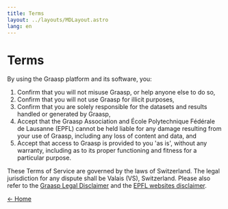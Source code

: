 ```yaml
---
title: Terms
layout: ../layouts/MDLayout.astro
lang: en
---
```


# Terms

By using the Graasp platform and its software, you:

1. Confirm that you will not misuse Graasp, or help anyone else to do so,
2. Confirm that you will not use Graasp for illicit purposes,
3. Confirm that you are solely responsible for the datasets and results handled or generated by Graasp,
4. Accept that the Graasp Association and École Polytechnique Fédérale de Lausanne (EPFL) cannot be held liable for any damage resulting from your use of Graasp, including any loss of content and data, and
5. Accept that access to Graasp is provided to you 'as is', without any warranty, including as to its proper functioning and fitness for a particular purpose.

These Terms of Service are governed by the laws of Switzerland. The legal jurisdiction for any dispute shall be Valais (VS), Switzerland. Please also refer to the [Graasp Legal Disclaimer](/disclaimer) and the [EPFL websites disclaimer](https://www.epfl.ch/about/overview/regulations-and-guidelines/disclaimer/).

[&larr; Home](./)
